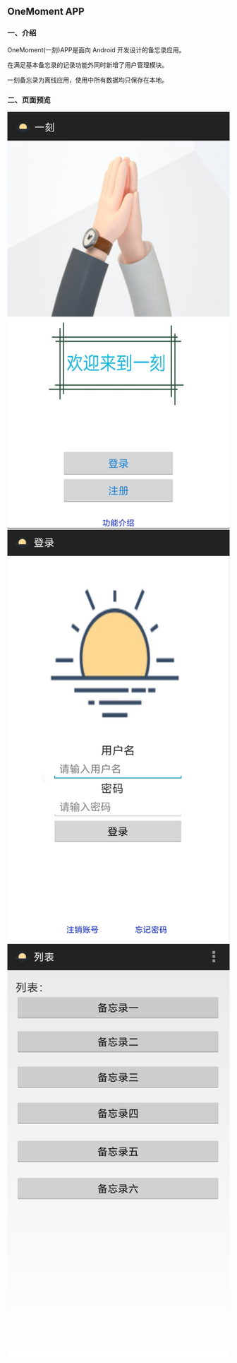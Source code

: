 ## OneMoment APP
### 一、介绍
OneMoment(一刻)APP是面向 Android 开发设计的备忘录应用。

在满足基本备忘录的记录功能外同时新增了用户管理模块。

一刻备忘录为离线应用，使用中所有数据均只保存在本地。


### 二、页面预览
![](img/1.jpg)
![](img/2.jpg)
![](img/3.jpg)
